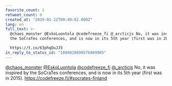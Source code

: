 ```yaml
---
favorite_count: 1
retweet_count: 0
created_at: "2019-01-12T09:40:02.000Z"
lang: en
full_text: >-
  @chaos_monster @EskoLuontola @codefreeze_fi @_arcticjs No, it was inspired by
  the SoCraTes conferences, and is now in its 5th year (first was in 2015).

  https://t.co/63phqOuJJ5
in_reply_to_status_id: "1084020698576809985"
---
```


[@chaos_monster](https://twitter.com/chaos_monster)
[@EskoLuontola](https://twitter.com/EskoLuontola)
[@codefreeze_fi](https://twitter.com/codefreeze_fi)
[@\_arcticjs](https://twitter.com/_arcticjs) No, it was inspired by the SoCraTes
conferences, and is now in its 5th year (first was in 2015).
<https://codefreeze.fi/#socrates-finland>
